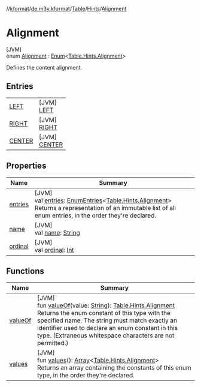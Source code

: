 //[kformat](../../../../../index.md)/[de.m3y.kformat](../../../index.md)/[Table](../../index.md)/[Hints](../index.md)/[Alignment](index.md)

# Alignment

[JVM]\
enum [Alignment](index.md) : [Enum](https://kotlinlang.org/api/latest/jvm/stdlib/kotlin/-enum/index.html)&lt;[Table.Hints.Alignment](index.md)&gt; 

Defines the content alignment.

## Entries

| | |
|---|---|
| [LEFT](-l-e-f-t/index.md) | [JVM]<br>[LEFT](-l-e-f-t/index.md) |
| [RIGHT](-r-i-g-h-t/index.md) | [JVM]<br>[RIGHT](-r-i-g-h-t/index.md) |
| [CENTER](-c-e-n-t-e-r/index.md) | [JVM]<br>[CENTER](-c-e-n-t-e-r/index.md) |

## Properties

| Name | Summary |
|---|---|
| [entries](entries.md) | [JVM]<br>val [entries](entries.md): [EnumEntries](https://kotlinlang.org/api/latest/jvm/stdlib/kotlin.enums/-enum-entries/index.html)&lt;[Table.Hints.Alignment](index.md)&gt;<br>Returns a representation of an immutable list of all enum entries, in the order they're declared. |
| [name](../-key/-prefix/index.md#-372974862%2FProperties%2F-1067530276) | [JVM]<br>val [name](../-key/-prefix/index.md#-372974862%2FProperties%2F-1067530276): [String](https://kotlinlang.org/api/latest/jvm/stdlib/kotlin/-string/index.html) |
| [ordinal](../-key/-prefix/index.md#-739389684%2FProperties%2F-1067530276) | [JVM]<br>val [ordinal](../-key/-prefix/index.md#-739389684%2FProperties%2F-1067530276): [Int](https://kotlinlang.org/api/latest/jvm/stdlib/kotlin/-int/index.html) |

## Functions

| Name | Summary |
|---|---|
| [valueOf](value-of.md) | [JVM]<br>fun [valueOf](value-of.md)(value: [String](https://kotlinlang.org/api/latest/jvm/stdlib/kotlin/-string/index.html)): [Table.Hints.Alignment](index.md)<br>Returns the enum constant of this type with the specified name. The string must match exactly an identifier used to declare an enum constant in this type. (Extraneous whitespace characters are not permitted.) |
| [values](values.md) | [JVM]<br>fun [values](values.md)(): [Array](https://kotlinlang.org/api/latest/jvm/stdlib/kotlin/-array/index.html)&lt;[Table.Hints.Alignment](index.md)&gt;<br>Returns an array containing the constants of this enum type, in the order they're declared. |
